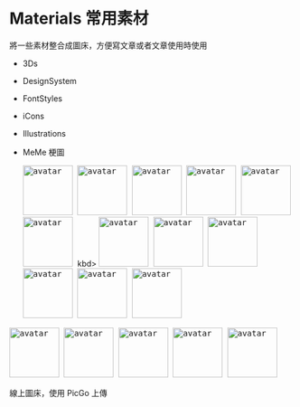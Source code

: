 # Materials 常用素材
  將一些素材整合成圖床，方便寫文章或者文章使用時使用

  - 3Ds
  - DesignSystem
  - FontStyles
  - iCons
  - Illustrations
  - MeMe 梗圖

    <kbd>
      <img src="https://api.dicebear.com/6.x/pixel-art/svg?seed=Cleo&backgroundType=gradientLinear&backgroundRotation=0,360,240,210&randomizeIds=true&backgroundColor=c0aede,d1d4f9,ffdfbf,ffd5dc,transparent,b6e3f4&radius=6" alt="avatar" width="88" />
    </kbd>
   
    <kbd>
      <img src="https://api.dicebear.com/6.x/pixel-art/svg?seed=Snowball&backgroundRotation=0,360,240,210&randomizeIds=true&backgroundColor=A5EBFF,FFF9E9,C7FFCA,ffd5dc,72C0AE&radius=6" alt="avatar" width="88" />
    </kbd>

    <kbd>
      <img src="https://api.dicebear.com/6.x/pixel-art/svg?seed=Midnight&backgroundRotation=0,360,240,210&randomizeIds=true&backgroundColor=A5EBFF,FFF9E9,C7FFCA,ffd5dc,72C0AE&radius=6" alt="avatar" width="88" />
    </kbd>

    <kbd>
      <img src="https://api.dicebear.com/6.x/pixel-art/svg?seed=Luna&backgroundRotation=0,360,240,210&randomizeIds=true&backgroundColor=A5EBFF,FFF9E9,C7FFCA,ffd5dc,72C0AE&radius=6" alt="avatar" width="88" />
    </kbd>

    <kbd>
      <img src="https://api.dicebear.com/6.x/pixel-art/svg?seed=Boo&&backgroundType=gradientLinear&backgroundRotation=0,360,240,210&randomizeIds=true&backgroundColor=A5EBFF,FFF9E9,C7FFCA,ffd5dc,72C0AE&radius=6" alt="avatar" width="88" />
    </kbd>

    <kbd>
        <img src="https://api.dicebear.com/6.x/bottts/svg?seed=Mittens&radius=6" alt="avatar" width="88" />
    </kbd>kbd>
      
    <kbd>
      <img src="https://api.dicebear.com/6.x/bottts/svg?seed=Oliver&radius=6" alt="avatar" width="88" />
    </kbd>
      
    <kbd>
      <img src="https://api.dicebear.com/6.x/bottts/svg?seed=Kiki&radius=6" alt="avatar" width="88" />
    </kbd>

    <kbd>
      <img src="https://api.dicebear.com/6.x/bottts/svg?seed=Tinkerbell&radius=6" alt="avatar" width="88" />
    </kbd>

    <kbd>
      <img src="https://api.dicebear.com/6.x/bottts/svg?seed=Midnight&radius=6" alt="avatar" width="88" />
    </kbd>

    <kbd>
      <img src="https://api.dicebear.com/6.x/bottts/svg?seed=George&radius=6" alt="avatar" width="88" />
    </kbd>

    <kbd>
      <img src="https://api.dicebear.com/6.x/bottts/svg?seed=Sassy&radius=6" alt="avatar" width="88" />
    </kbd>



<kbd>
  <img src="https://api.dicebear.com/6.x/avataaars-neutral/svg?seed=Whiskers&radius=6" alt="avatar" width="88" />
</kbd>

<kbd>
  <img src="https://api.dicebear.com/6.x/avataaars-neutral/svg?seed=Bear&radius=6" alt="avatar" width="88" />
</kbd>

<kbd>
  <img src="https://api.dicebear.com/6.x/avataaars-neutral/svg?seed=Daisy&radius=6" alt="avatar" width="88" />
</kbd>

<kbd>
  <img src="https://api.dicebear.com/6.x/avataaars-neutral/svg?seed=Max&radius=6" alt="avatar" width="88" />
</kbd>

<kbd>
  <img src="https://api.dicebear.com/6.x/avataaars-neutral/svg?seed=Abby&radius=6" alt="avatar" width="88" />
</kbd>


線上圖床，使用 PicGo 上傳
